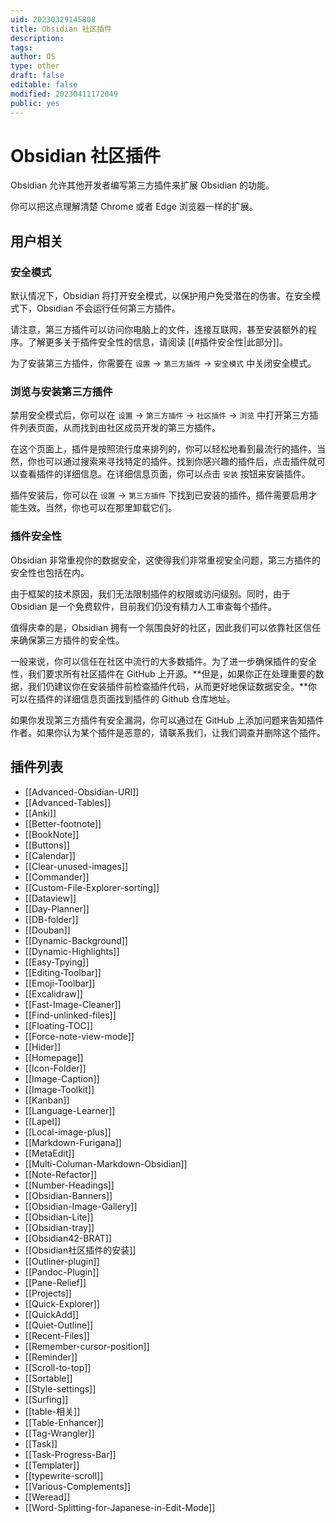 ```yaml
---
uid: 20230329145808
title: Obsidian 社区插件
description: 
tags: 
author: OS
type: other
draft: false
editable: false
modified: 20230411172049
public: yes
---
```


# Obsidian 社区插件

Obsidian 允许其他开发者编写第三方插件来扩展 Obsidian 的功能。

你可以把这点理解清楚 Chrome 或者 Edge 浏览器一样的扩展。

## 用户相关

### 安全模式

默认情况下，Obsidian 将打开安全模式，以保护用户免受潜在的伤害。在安全模式下，Obsidian 不会运行任何第三方插件。

请注意，第三方插件可以访问你电脑上的文件，连接互联网，甚至安装额外的程序。了解更多关于插件安全性的信息，请阅读 [[#插件安全性|此部分]]。

为了安装第三方插件，你需要在 `设置` -> `第三方插件` -> `安全模式` 中关闭安全模式。

### 浏览与安装第三方插件

禁用安全模式后，你可以在 `设置` -> `第三方插件` -> `社区插件` -> `浏览` 中打开第三方插件列表页面，从而找到由社区成员开发的第三方插件。

在这个页面上，插件是按照流行度来排列的，你可以轻松地看到最流行的插件。当然，你也可以通过搜索来寻找特定的插件。找到你感兴趣的插件后，点击插件就可以查看插件的详细信息。在详细信息页面，你可以点击 `安装` 按钮来安装插件。

插件安装后，你可以在 `设置` -> `第三方插件` 下找到已安装的插件。插件需要启用才能生效。当然，你也可以在那里卸载它们。

### 插件安全性

Obsidian 非常重视你的数据安全，这使得我们非常重视安全问题，第三方插件的安全性也包括在内。

由于框架的技术原因，我们无法限制插件的权限或访问级别。同时，由于 Obsidian 是一个免费软件，目前我们仍没有精力人工审查每个插件。

值得庆幸的是，Obsidian 拥有一个氛围良好的社区，因此我们可以依靠社区信任来确保第三方插件的安全性。

一般来说，你可以信任在社区中流行的大多数插件。为了进一步确保插件的安全性，我们要求所有社区插件在 GitHub 上开源。**但是，如果你正在处理重要的数据，我们仍建议你在安装插件前检查插件代码，从而更好地保证数据安全。**你可以在插件的详细信息页面找到插件的 Github 仓库地址。

如果你发现第三方插件有安全漏洞，你可以通过在 GitHub 上添加问题来告知插件作者。如果你认为某个插件是恶意的，请联系我们，让我们调查并删除这个插件。

## 插件列表

- [[Advanced-Obsidian-URI]]
- [[Advanced-Tables]]
- [[Anki]]
- [[Better-footnote]]
- [[BookNote]]
- [[Buttons]]
- [[Calendar]]
- [[Clear-unused-images]]
- [[Commander]]
- [[Custom-File-Explorer-sorting]]
- [[Dataview]]
- [[Day-Planner]]
- [[DB-folder]]
- [[Douban]]
- [[Dynamic-Background]]
- [[Dynamic-Highlights]]
- [[Easy-Tpying]]
- [[Editing-Toolbar]]
- [[Emoji-Toolbar]]
- [[Excalidraw]]
- [[Fast-Image-Cleaner]]
- [[Find-unlinked-files]]
- [[Floating-TOC]]
- [[Force-note-view-mode]]
- [[Hider]]
- [[Homepage]]
- [[Icon-Folder]]
- [[Image-Caption]]
- [[Image-Toolkit]]
- [[Kanban]]
- [[Language-Learner]]
- [[Lapel]]
- [[Local-image-plus]]
- [[Markdown-Furigana]]
- [[MetaEdit]]
- [[Multi-Columan-Markdown-Obsidian]]
- [[Note-Refactor]]
- [[Number-Headings]]
- [[Obsidian-Banners]]
- [[Obsidian-Image-Gallery]]
- [[Obsidian-Lite]]
- [[Obsidian-tray]]
- [[Obsidian42-BRAT]]
- [[Obsidian社区插件的安装]]
- [[Outliner-plugin]]
- [[Pandoc-Plugin]]
- [[Pane-Relief]]
- [[Projects]]
- [[Quick-Explorer]]
- [[QuickAdd]]
- [[Quiet-Outline]]
- [[Recent-Files]]
- [[Remember-cursor-position]]
- [[Reminder]]
- [[Scroll-to-top]]
- [[Sortable]]
- [[Style-settings]]
- [[Surfing]]
- [[table-相关]]
- [[Table-Enhancer]]
- [[Tag-Wrangler]]
- [[Task]]
- [[Task-Progress-Bar]]
- [[Templater]]
- [[typewrite-scroll]]
- [[Various-Complements]]
- [[Weread]]
- [[Word-Splitting-for-Japanese-in-Edit-Mode]]